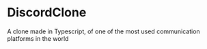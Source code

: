 ﻿# DiscordClone
A clone made in Typescript, of one of the most used communication platforms in the world
